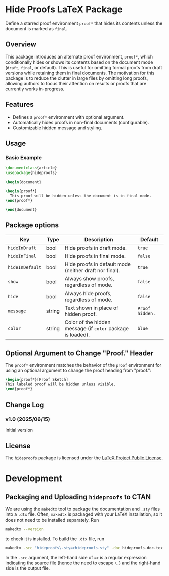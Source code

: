 
# Hide Proofs LaTeX Package

Define a starred proof environment `proof*` that hides its contents unless the document is marked as `final`.

## Overview

This package introduces an alternate proof environment, `proof*`, which conditionally hides or shows its contents based on the document mode (`draft`, `final`, or default). This is useful for omitting formal proofs from draft versions while retaining them in final documents.
The motivation for this package is to reduce the clutter in large files by omitting long proofs, allowing authors to focus their attention on results or proofs that are currently works in-progress.

## Features

- Defines a `proof*` environment with optional argument.
- Automatically hides proofs in non-final documents (configurable).
- Customizable hidden message and styling.

## Usage

### Basic Example

```latex
\documentclass{article}
\usepackage{hideproofs}

\begin{document}

\begin{proof*}
  This proof will be hidden unless the document is in final mode.
\end{proof*}

\end{document}
```


## Package options
| Key             | Type   | Description                                                 | Default                    |
| --------------- | ------ | ----------------------------------------------------------- | -------------------------- |
| `hideInDraft`   | bool   | Hide proofs in draft mode.                                  | `true`                     |
| `hideInFinal`   | bool   | Hide proofs in final mode.                                  | `false`                    |
| `hideInDefault` | bool   | Hide proofs in default mode (neither draft nor final).      | `true`                     |
| `show`          | bool   | Always show proofs, regardless of mode.                     | `false`                      |
| `hide`          | bool   | Always hide proofs, regardless of mode.                     | `false`                      |
| `message`       | string | Text shown in place of hidden proof.                        | `Proof hidden.` |
| `color`         | string | Color of the hidden message (if `color` package is loaded). | `blue`                     |


## Optional Argument to Change "Proof." Header

The `proof*` environment matches the behavior of the `proof` environment for using an optional argument to change the proof heading from "proof.":
```latex
\begin{proof*}[Proof Sketch]
This labeled proof will be hidden unless visible.
\end{proof*}
```

## Change Log

### v1.0 (2025/06/15)
Initial version

## License
The `hideproofs` package is licensed under the [LaTeX Project Public License](https://www.latex-project.org/lppl/).




# Development

## Packaging and Uploading `hideproofs` to CTAN

We are using the `makedtx` tool to package the documentation and `.sty` files into a `.dtx` file.
Often, `makedtx` is packaged with your LaTeX installation, so it does not need to be installed separately. 
Run 
```bash
makedtx --version
```
to check it is installed. 
To build the `.dtx` file, run 
```bash
makedtx -src "hideproofs\.sty=>hideproofs.sty" -doc hideproofs-doc.tex hideproofs
```
In the `-src` argument, the left-hand side of `=>` is a regular expression indicating the source file (hence the need to escape `\.`) and the right-hand side is the output file.